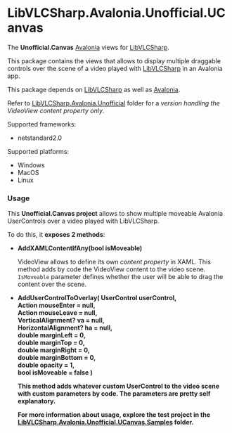 # LibVLCSharp.Avalonia.Unofficial.UCanvas

The **Unofficial.Canvas** [Avalonia](https://github.com/AvaloniaUI/Avalonia) views for [LibVLCSharp](https://github.com/radiolondra/libvlcsharp/tree/3.x/README.md).

This package contains the views that allows to display multiple draggable controls over the scene of a video played with [LibVLCSharp](../LibVLCSharp/README.md) in an Avalonia app.

This package depends on [LibVLCSharp](https://github.com/radiolondra/libvlcsharp/tree/3.x/README.md) as well as [Avalonia](https://github.com/AvaloniaUI/Avalonia).

Refer to [LibVLCSharp.Avalonia.Unofficial](https://github.com/radiolondra/libvlcsharp/tree/3.x/src/LibVLCSharp.Avalonia.Unofficial) folder for a *version handling the VideoView content property only*.

Supported frameworks:

- netstandard2.0

Supported platforms:

- Windows
- MacOS
- Linux

### Usage

This **Unofficial.Canvas project** allows to show multiple moveable Avalonia UserControls over a video played with LibVLCSharp.

To do this, it **exposes 2 methods**:

- **AddXAMLContentIfAny(bool isMoveable)** 
  
  VideoView allows to define its own *content property* in XAML. 
  This method adds by code the VideoView content to the video scene.
  `IsMoveable` parameter defines whether the user will be able to drag the content over the scene.
  
- **AddUserControlToOverlay(
  UserControl userControl,  
  Action<object> mouseEnter = null,  
  Action<object> mouseLeave = null,  
  VerticalAlignment? va = null,  
  HorizontalAlignment? ha = null,  
  double marginLeft = 0,  
  double marginTop = 0,  
  double marginRight = 0,  
  double marginBottom = 0,  
  double opacity = 1,  
  bool isMoveable = false )**  
  
  This method adds whatever custom UserControl to the video scene with custom parameters by code. 
  The parameters are pretty self explanatory.

For more information about usage, explore the test project in the [LibVLCSharp.Avalonia.Unofficial.UCanvas.Samples](https://github.com/radiolondra/libvlcsharp/tree/3.x/samples/LibVLCSharp.Avalonia.Unofficial.UCanvas.Samples) folder.